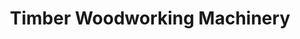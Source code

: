 ---
title: "Timber Woodworking Machinery"
url: /mesa/timber-woodworking-machinery/
shop: doityourself
---